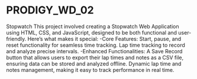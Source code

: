 # PRODIGY_WD_02
Stopwatch
This project involved creating a Stopwatch Web Application using HTML, CSS, and JavaScript, designed to be both functional and user-friendly. Here’s what makes it special:
-Core Features:
Start, pause, and reset functionality for seamless time tracking.
Lap time tracking to record and analyze precise intervals.
-Enhanced Functionalities:
A Save Record button that allows users to export their lap times and notes as a CSV file, ensuring data can be stored and analyzed offline.
Dynamic lap time and notes management, making it easy to track performance in real time.
